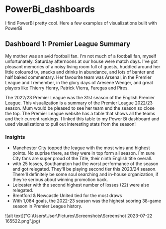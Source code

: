 # PowerBi_dashboards
I find PowerBI pretty cool. Here a few examples of visualizations built with PowerBi

## **Dashboard 1: Premier League Summary**
My mother was an avid football fan. I'm not much of a football fan, myself unfortunately.
Saturday afternoons at our house were match days. I've got pleasant memories of a noisy living room full of guests, huddled around her little coloured tv, snacks and drinks in abundance, and lots of banter and half baked commentary. Her favourite team was Arsenal, in the Premier League and I remember, in the glory days of Aresene Wenger, and great players like Thierry Henry, Patrick Vierra, Faregas and Pires.

The 2022/23 Premier League was the 31st season of the English Premier League.
This visualization is a summary of the Premier League 2022/23 season. Mum would be pleased to see her team end the season so close the top. The Premier League website has a table that shows all the teams and their current rankings. I linked this table to my Power Bi dashboard and used visualizations to pull out interesting stats from the season!

### Insights
- Manchester City topped the league with the most wins and highest points. No suprise there, as they were in top form all season. I'm sure City fans are super proud of the Title, their ninth English title overall. 
- with 25 losses, Southampton had the worst performance of the season and got relegated. They'll be playing second tier this 2023/24 season. There'll definitely be some soul searching and in-house organization, if they're serious about winning promotion back.
- Leicester with the second highest number of losses (22) were also relegated. 
- Brentford & Newcastle United tied for the most draws
- With 1,084 goals, the 2022-23 season was the highest scoring 38-game season in Premier League history.

![alt text]("C:\Users\User\Pictures\Screenshots\Screenshot 2023-07-22 165522.png".jpg)

